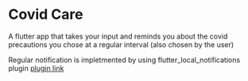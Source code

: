 # Covid Care

A flutter app that takes your input and reminds you about the covid precautions you chose at a regular interval (also chosen by the user)  
  
Regular notification is impletmented by using flutter_local_notifications plugin [plugin link](https://pub.dev/packages/flutter_local_notifications)
